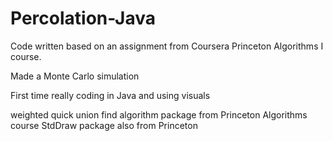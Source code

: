 # Percolation-Java
Code written based on an assignment from Coursera Princeton Algorithms I course. 

Made a Monte Carlo simulation

First time really coding in Java and using visuals

weighted quick union find algorithm package from Princeton Algorithms course
StdDraw package also from Princeton
